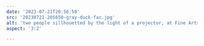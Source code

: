 ```yaml
---
date: '2023-07-21T20:56:50'
src: '20230721-205650-gray-duck-fac.jpg'
alt: 'two people sillhouetted by the light of a projector, at Fine Arts Center'
aspect: '3:2'

---
```

